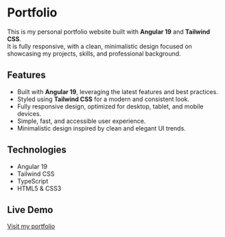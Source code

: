 # Portfolio

This is my personal portfolio website built with **Angular 19** and **Tailwind CSS**.  
It is fully responsive, with a clean, minimalistic design focused on showcasing my projects, skills, and professional background.

## Features

- Built with **Angular 19**, leveraging the latest features and best practices.
- Styled using **Tailwind CSS** for a modern and consistent look.
- Fully responsive design, optimized for desktop, tablet, and mobile devices.
- Simple, fast, and accessible user experience.
- Minimalistic design inspired by clean and elegant UI trends.

## Technologies

- Angular 19
- Tailwind CSS
- TypeScript
- HTML5 & CSS3

## Live Demo

[Visit my portfolio](https://juanariasdev.com/)
